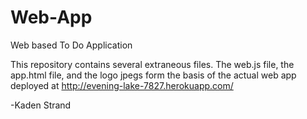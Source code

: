 Web-App
=======

Web based To Do Application

This repository contains several extraneous files. The web.js file, the app.html file, and the logo jpegs
form the basis of the actual web app deployed at http://evening-lake-7827.herokuapp.com/

-Kaden Strand
